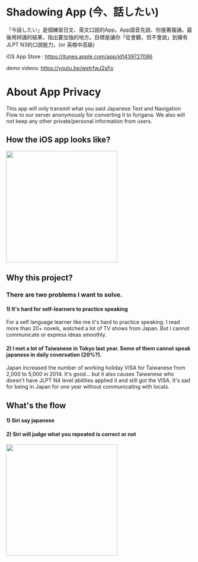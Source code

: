 # Shadowing App (今、話したい)
「今話したい」是個練習日文、英文口說的App。App語音先說、你接著複誦。最後用辨識的結果，指出要加強的地方。目標是讓你「從會聽，但不會說」到擁有JLPT N3的口說能力。(or 英檢中高級)

iOS App Store : https://itunes.apple.com/app/id1439727086

demo videos: https://youtu.be/wetrfwJ2sFo

# About App Privacy
This app will only transmit what you said Japanese Text and Navigation Flow to our server anonymously for converting it to furigana. We also will not keep any other private/personal information from users.

## How the iOS app looks like?
<img src="https://raw.githubusercontent.com/wangchou/Shadowing/master/img/screenshot201812.jpg" height="300">

## Why this project?
### There are two problems I want to solve.

#### 1) It's hard for self-learners to practice speaking
For a self language learner like me it's hard to practice speaking. I read more than 20+ novels, watched a lot of TV shows from Japan. But I cannot communicate or express ideas smoothly.

#### 2) I met a lot of Taiwanese in Tokyo last year. Some of them cannot speak japanese in daily coversation (20%?).
Japan increased the number of working holiday VISA for Taiwanese from 2,000 to 5,000 in 2014. It's good... but it also causes Taiwanese who doesn't have JLPT N4 level abilities applied it and still got the VISA. It's sad for being in Japan for one year without communicating with locals.

## What's the flow
#### 1) Siri say japanese
#### 2) Siri will judge what you repeated is correct or not
<img src="https://raw.githubusercontent.com/wangchou/Shadowing/master/img/gameFlow.jpg" height="300">
